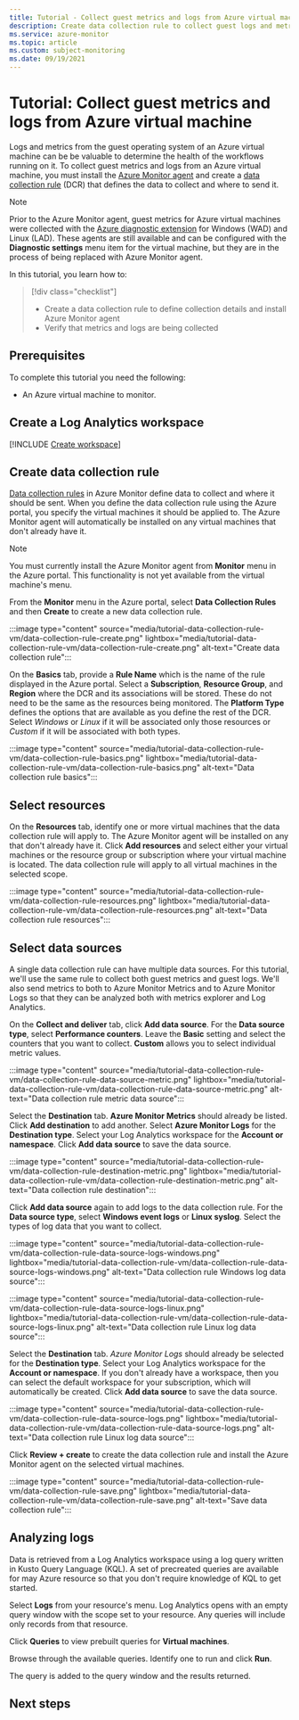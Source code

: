 ```yaml
---
title: Tutorial - Collect guest metrics and logs from Azure virtual machine
description: Create data collection rule to collect guest logs and metrics from Azure virtual machine.
ms.service: azure-monitor
ms.topic: article
ms.custom: subject-monitoring
ms.date: 09/19/2021
---
```


# Tutorial: Collect guest metrics and logs from Azure virtual machine
Logs and metrics from the guest operating system of an Azure virtual machine can be be valuable to determine the health of the workflows running on it. To collect guest metrics and logs from an Azure virtual machine, you must install the [Azure Monitor agent](../agents/azure-monitor-agent-overview.md) and create a [data collection rule](../agents/data-collection-rule-overview.md) (DCR) that defines the data to collect and where to send it. 

> [!NOTE]
> Prior to the Azure Monitor agent, guest metrics for Azure virtual machines were collected with the [Azure diagnostic extension](../agents/diagnostics-extension-overview.md) for Windows (WAD) and Linux (LAD). These agents are still available and can be configured with the **Diagnostic settings** menu item for the virtual machine, but they are in the process of being replaced with Azure Monitor agent.

In this tutorial, you learn how to:

> [!div class="checklist"]
> * Create a data collection rule to define collection details and install Azure Monitor agent
> * Verify that metrics and logs are being collected

## Prerequisites

To complete this tutorial you need the following: 

- An Azure virtual machine to monitor.


## Create a Log Analytics workspace
[!INCLUDE [Create workspace](../../../includes/azure-monitor-tutorial-workspace.md)]

## Create data collection rule
[Data collection rules](../agents/data-collection-rule-overview.md) in Azure Monitor define data to collect and where it should be sent. When you define the data collection rule using the Azure portal, you specify the virtual machines it should be applied to. The Azure Monitor agent will automatically be installed on any virtual machines that don't already have it.

> [!NOTE]
> You must currently install the Azure Monitor agent from **Monitor** menu in the Azure portal. This functionality is not yet available from the virtual machine's menu. 

From the **Monitor** menu in the Azure portal, select **Data Collection Rules** and then **Create** to create a new data collection rule.

:::image type="content" source="media/tutorial-data-collection-rule-vm/data-collection-rule-create.png" lightbox="media/tutorial-data-collection-rule-vm/data-collection-rule-create.png" alt-text="Create data collection rule":::

On the **Basics** tab, provide a **Rule Name** which is the name of the rule displayed in the Azure portal. Select a **Subscription**, **Resource Group**, and **Region** where the DCR and its associations will be stored. These do not need to be the same as the resources being monitored. The **Platform Type** defines the options that are available as you define the rest of the DCR. Select *Windows* or *Linux* if it will be associated only those resources or *Custom* if it will be associated with both types.

:::image type="content" source="media/tutorial-data-collection-rule-vm/data-collection-rule-basics.png" lightbox="media/tutorial-data-collection-rule-vm/data-collection-rule-basics.png" alt-text="Data collection rule basics":::

## Select resources
On the **Resources** tab, identify one or more virtual machines that the data collection rule will apply to. The Azure Monitor agent will be installed on any that don't already have it. Click **Add resources** and select either your virtual machines or the resource group or subscription where your virtual machine is located. The data collection rule will apply to all virtual machines in the selected scope.

:::image type="content" source="media/tutorial-data-collection-rule-vm/data-collection-rule-resources.png" lightbox="media/tutorial-data-collection-rule-vm/data-collection-rule-resources.png" alt-text="Data collection rule resources":::

## Select data sources
A single data collection rule can have multiple data sources. For this tutorial, we'll use the same rule to collect both guest metrics and guest logs. We'll also send metrics to both to Azure Monitor Metrics and to Azure Monitor Logs so that they can be analyzed both with metrics explorer and Log Analytics.

On the **Collect and deliver** tab, click **Add data source**. For the **Data source type**, select **Performance counters**. Leave the **Basic** setting and select the counters that you want to collect. **Custom** allows you to select individual metric values. 

:::image type="content" source="media/tutorial-data-collection-rule-vm/data-collection-rule-data-source-metric.png" lightbox="media/tutorial-data-collection-rule-vm/data-collection-rule-data-source-metric.png" alt-text="Data collection rule metric data source":::

Select the **Destination** tab. **Azure Monitor Metrics** should already be listed. Click **Add destination** to add another. Select **Azure Monitor Logs** for the **Destination type**. Select your Log Analytics workspace for the **Account or namespace**. Click **Add data source** to save the data source.

:::image type="content" source="media/tutorial-data-collection-rule-vm/data-collection-rule-destination-metric.png" lightbox="media/tutorial-data-collection-rule-vm/data-collection-rule-destination-metric.png" alt-text="Data collection rule destination":::

Click **Add data source** again to add logs to the data collection rule. For the **Data source type**, select **Windows event logs** or **Linux syslog**. Select the types of log data that you want to collect. 

:::image type="content" source="media/tutorial-data-collection-rule-vm/data-collection-rule-data-source-logs-windows.png" lightbox="media/tutorial-data-collection-rule-vm/data-collection-rule-data-source-logs-windows.png" alt-text="Data collection rule Windows log data source":::

:::image type="content" source="media/tutorial-data-collection-rule-vm/data-collection-rule-data-source-logs-linux.png" lightbox="media/tutorial-data-collection-rule-vm/data-collection-rule-data-source-logs-linux.png" alt-text="Data collection rule Linux log data source":::

Select the **Destination** tab. *Azure Monitor Logs* should already be selected for the **Destination type**. Select your Log Analytics workspace for the **Account or namespace**. If you don't already have a workspace, then you can select the default workspace for your subscription, which will automatically be created. Click **Add data source** to save the data source.

:::image type="content" source="media/tutorial-data-collection-rule-vm/data-collection-rule-data-source-logs.png" lightbox="media/tutorial-data-collection-rule-vm/data-collection-rule-data-source-logs.png" alt-text="Data collection rule Linux log data source":::

Click **Review + create** to create the data collection rule and install the Azure Monitor agent on the selected virtual machines.

:::image type="content" source="media/tutorial-data-collection-rule-vm/data-collection-rule-save.png" lightbox="media/tutorial-data-collection-rule-vm/data-collection-rule-save.png" alt-text="Save data collection rule":::

## Analyzing logs

Data is retrieved from a Log Analytics workspace using a log query written in Kusto Query Language (KQL). A set of precreated queries are available for may Azure resource so that you don't require knowledge of KQL to get started.

Select **Logs** from your resource's menu. Log Analytics opens with an empty query window with the scope set to your resource. Any queries will include only records from that resource.


Click **Queries** to view prebuilt queries for **Virtual machines**. 



Browse through the available queries. Identify one to run and click **Run**. 


The query is added to the query window and the results returned.


## Next steps


